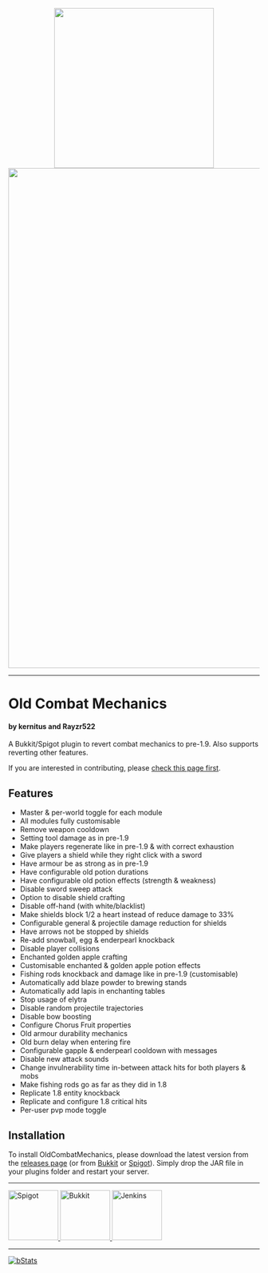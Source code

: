 <!--
     This Source Code Form is subject to the terms of the Mozilla Public
     License, v. 2.0. If a copy of the MPL was not distributed with this
     file, You can obtain one at https://mozilla.org/MPL/2.0/.
-->

<p align="center">
<img src="res/ocm-icon.png" width=320>
<img src="res/ocm-banner.png" width=1000>
</p>

<hr/>

# Old Combat Mechanics
#### by kernitus and Rayzr522
A Bukkit/Spigot plugin to revert combat mechanics to pre-1.9. Also supports reverting other features.

If you are interested in contributing, please [check this page first](.github/CONTRIBUTING.md).

## Features
- Master & per-world toggle for each module
- All modules fully customisable
- Remove weapon cooldown
- Setting tool damage as in pre-1.9
- Make players regenerate like in pre-1.9 & with correct exhaustion
- Give players a shield while they right click with a sword
- Have armour be as strong as in pre-1.9
- Have configurable old potion durations
- Have configurable old potion effects (strength & weakness)
- Disable sword sweep attack
- Option to disable shield crafting
- Disable off-hand (with white/blacklist)
- Make shields block 1/2 a heart instead of reduce damage to 33%
- Configurable general & projectile damage reduction for shields
- Have arrows not be stopped by shields
- Re-add snowball, egg & enderpearl knockback
- Disable player collisions
- Enchanted golden apple crafting
- Customisable enchanted & golden apple potion effects
- Fishing rods knockback and damage like in pre-1.9 (customisable)
- Automatically add blaze powder to brewing stands
- Automatically add lapis in enchanting tables
- Stop usage of elytra
- Disable random projectile trajectories
- Disable bow boosting
- Configure Chorus Fruit properties
- Old armour durability mechanics
- Old burn delay when entering fire
- Configurable gapple & enderpearl cooldown with messages
- Disable new attack sounds
- Change invulnerability time in-between attack hits for both players & mobs
- Make fishing rods go as far as they did in 1.8
- Replicate 1.8 entity knockback
- Replicate and configure 1.8 critical hits
- Per-user pvp mode toggle

## Installation
To install OldCombatMechanics, please download the latest version from the [releases page](https://github.com/kernitus/BukkitOldCombatMechanics/releases) (or from [Bukkit](http://dev.bukkit.org/bukkit-plugins/oldcombatmechanics/) or [Spigot](https://www.spigotmc.org/resources/oldcombatmechanics.19510/)). Simply drop the JAR file in your plugins folder and restart your server.

<hr/>

<a href="https://www.spigotmc.org/resources/19510/">
    <img src="res/spigot.png" alt="Spigot" height="100">
</a>
<a href="https://dev.bukkit.org/projects/oldcombatmechanics">
    <img src="res/bukkit.png" alt="Bukkit" height="100">
</a>
<a href="https://ci.rayzr.dev/job/OldCombatMechanics/">
    <img src="res/jenkins.png" alt="Jenkins" height="100">
</a>

<hr/>


<a href="https://bstats.org/plugin/bukkit/OldCombatMechanics">
    <img src="https://bstats.org/signatures/bukkit/OldCombatMechanics.svg" alt="bStats">
</a>
